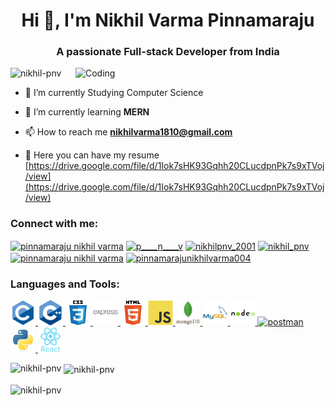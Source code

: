 <h1 align="center">Hi 👋, I'm Nikhil Varma Pinnamaraju</h1>
<h3 align="center">A passionate Full-stack Developer from India</h3>
<img align="right" alt="Coding" width="400" src="https://www.iihglobal.com/wp-content/uploads/2019/02/dcsad.gif">

<p align="left"> <img src="https://komarev.com/ghpvc/?username=nikhil-pnv&label=Profile%20views&color=0e75b6&style=flat" alt="nikhil-pnv" /> </p>

- 🔭 I’m currently Studying Computer Science 

- 🌱 I’m currently learning **MERN**

- 📫 How to reach me **nikhilvarma1810@gmail.com**

- 📄 Here you can have my resume [https://drive.google.com/file/d/1Iok7sHK93Gqhh20CLucdpnPk7s9xTVoj/view](https://drive.google.com/file/d/1Iok7sHK93Gqhh20CLucdpnPk7s9xTVoj/view)

<h3 align="left">Connect with me:</h3>
<p align="left">
<a href="https://fb.com/pinnamaraju nikhil varma" target="blank"><img align="center" src="https://raw.githubusercontent.com/rahuldkjain/github-profile-readme-generator/master/src/images/icons/Social/facebook.svg" alt="pinnamaraju nikhil varma" height="30" width="40" /></a>
<a href="https://instagram.com/p____n____v" target="blank"><img align="center" src="https://raw.githubusercontent.com/rahuldkjain/github-profile-readme-generator/master/src/images/icons/Social/instagram.svg" alt="p____n____v" height="30" width="40" /></a>
<a href="https://www.codechef.com/users/nikhilpnv_2001" target="blank"><img align="center" src="https://cdn.jsdelivr.net/npm/simple-icons@3.1.0/icons/codechef.svg" alt="nikhilpnv_2001" height="30" width="40" /></a>
<a href="https://www.hackerrank.com/nikhil_pnv" target="blank"><img align="center" src="https://raw.githubusercontent.com/rahuldkjain/github-profile-readme-generator/master/src/images/icons/Social/hackerrank.svg" alt="nikhil_pnv" height="30" width="40" /></a>
<a href="https://www.hackerearth.com/pinnamaraju nikhil varma" target="blank"><img align="center" src="https://raw.githubusercontent.com/rahuldkjain/github-profile-readme-generator/master/src/images/icons/Social/hackerearth.svg" alt="pinnamaraju nikhil varma" height="30" width="40" /></a>
<a href="https://auth.geeksforgeeks.org/user/pinnamarajunikhilvarma004" target="blank"><img align="center" src="https://raw.githubusercontent.com/rahuldkjain/github-profile-readme-generator/master/src/images/icons/Social/geeks-for-geeks.svg" alt="pinnamarajunikhilvarma004" height="30" width="40" /></a>
</p>

<h3 align="left">Languages and Tools:</h3>
<p align="left"> <a href="https://www.cprogramming.com/" target="_blank" rel="noreferrer"> <img src="https://raw.githubusercontent.com/devicons/devicon/master/icons/c/c-original.svg" alt="c" width="40" height="40"/> </a> <a href="https://www.w3schools.com/cpp/" target="_blank" rel="noreferrer"> <img src="https://raw.githubusercontent.com/devicons/devicon/master/icons/cplusplus/cplusplus-original.svg" alt="cplusplus" width="40" height="40"/> </a> <a href="https://www.w3schools.com/css/" target="_blank" rel="noreferrer"> <img src="https://raw.githubusercontent.com/devicons/devicon/master/icons/css3/css3-original-wordmark.svg" alt="css3" width="40" height="40"/> </a> <a href="https://expressjs.com" target="_blank" rel="noreferrer"> <img src="https://raw.githubusercontent.com/devicons/devicon/master/icons/express/express-original-wordmark.svg" alt="express" width="40" height="40"/> </a> <a href="https://www.w3.org/html/" target="_blank" rel="noreferrer"> <img src="https://raw.githubusercontent.com/devicons/devicon/master/icons/html5/html5-original-wordmark.svg" alt="html5" width="40" height="40"/> </a> <a href="https://developer.mozilla.org/en-US/docs/Web/JavaScript" target="_blank" rel="noreferrer"> <img src="https://raw.githubusercontent.com/devicons/devicon/master/icons/javascript/javascript-original.svg" alt="javascript" width="40" height="40"/> </a> <a href="https://www.mongodb.com/" target="_blank" rel="noreferrer"> <img src="https://raw.githubusercontent.com/devicons/devicon/master/icons/mongodb/mongodb-original-wordmark.svg" alt="mongodb" width="40" height="40"/> </a> <a href="https://www.mysql.com/" target="_blank" rel="noreferrer"> <img src="https://raw.githubusercontent.com/devicons/devicon/master/icons/mysql/mysql-original-wordmark.svg" alt="mysql" width="40" height="40"/> </a> <a href="https://nodejs.org" target="_blank" rel="noreferrer"> <img src="https://raw.githubusercontent.com/devicons/devicon/master/icons/nodejs/nodejs-original-wordmark.svg" alt="nodejs" width="40" height="40"/> </a> <a href="https://postman.com" target="_blank" rel="noreferrer"> <img src="https://www.vectorlogo.zone/logos/getpostman/getpostman-icon.svg" alt="postman" width="40" height="40"/> </a> <a href="https://www.python.org" target="_blank" rel="noreferrer"> <img src="https://raw.githubusercontent.com/devicons/devicon/master/icons/python/python-original.svg" alt="python" width="40" height="40"/> </a> <a href="https://reactjs.org/" target="_blank" rel="noreferrer"> <img src="https://raw.githubusercontent.com/devicons/devicon/master/icons/react/react-original-wordmark.svg" alt="react" width="40" height="40"/> </a> </p>

<p><img align="left" src="https://github-readme-stats.vercel.app/api/top-langs?username=nikhil-pnv&show_icons=true&locale=en&layout=compact" alt="nikhil-pnv" /></p>

<p>&nbsp;<img align="center" src="https://github-readme-stats.vercel.app/api?username=nikhil-pnv&show_icons=true&locale=en" alt="nikhil-pnv" /></p>

<p><img align="center" src="https://github-readme-streak-stats.herokuapp.com/?user=nikhil-pnv&" alt="nikhil-pnv" /></p>
